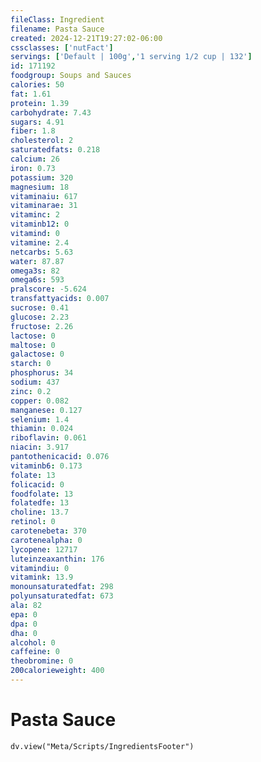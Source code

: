 ```yaml
---
fileClass: Ingredient
filename: Pasta Sauce
created: 2024-12-21T19:27:02-06:00
cssclasses: ['nutFact']
servings: ['Default | 100g','1 serving 1/2 cup | 132']
id: 171192
foodgroup: Soups and Sauces
calories: 50
fat: 1.61
protein: 1.39
carbohydrate: 7.43
sugars: 4.91
fiber: 1.8
cholesterol: 2
saturatedfats: 0.218
calcium: 26
iron: 0.73
potassium: 320
magnesium: 18
vitaminaiu: 617
vitaminarae: 31
vitaminc: 2
vitaminb12: 0
vitamind: 0
vitamine: 2.4
netcarbs: 5.63
water: 87.87
omega3s: 82
omega6s: 593
pralscore: -5.624
transfattyacids: 0.007
sucrose: 0.41
glucose: 2.23
fructose: 2.26
lactose: 0
maltose: 0
galactose: 0
starch: 0
phosphorus: 34
sodium: 437
zinc: 0.2
copper: 0.082
manganese: 0.127
selenium: 1.4
thiamin: 0.024
riboflavin: 0.061
niacin: 3.917
pantothenicacid: 0.076
vitaminb6: 0.173
folate: 13
folicacid: 0
foodfolate: 13
folatedfe: 13
choline: 13.7
retinol: 0
carotenebeta: 370
carotenealpha: 0
lycopene: 12717
luteinzeaxanthin: 176
vitamindiu: 0
vitamink: 13.9
monounsaturatedfat: 298
polyunsaturatedfat: 673
ala: 82
epa: 0
dpa: 0
dha: 0
alcohol: 0
caffeine: 0
theobromine: 0
200calorieweight: 400
---
```


# Pasta Sauce

```dataviewjs
dv.view("Meta/Scripts/IngredientsFooter")
```
